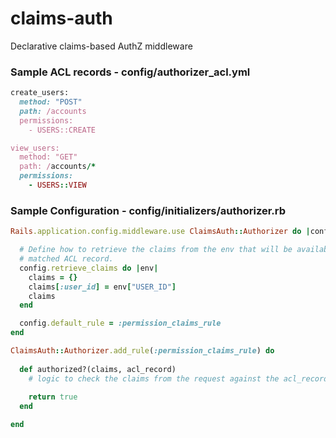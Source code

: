# claims-auth
Declarative claims-based AuthZ middleware

### Sample ACL records - config/authorizer_acl.yml
```ruby
create_users:
  method: "POST"
  path: /accounts
  permissions: 
    - USERS::CREATE

view_users:
  method: "GET"
  path: /accounts/*
  permissions: 
    - USERS::VIEW
```

### Sample Configuration - config/initializers/authorizer.rb
```ruby
Rails.application.config.middleware.use ClaimsAuth::Authorizer do |config|

  # Define how to retrieve the claims from the env that will be available to the
  # matched ACL record.
  config.retrieve_claims do |env|
    claims = {}
    claims[:user_id] = env["USER_ID"]
    claims
  end

  config.default_rule = :permission_claims_rule
end

ClaimsAuth::Authorizer.add_rule(:permission_claims_rule) do
  
  def authorized?(claims, acl_record)
    # logic to check the claims from the request against the acl_record's permission list
    
    return true
  end

end


```
